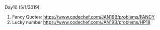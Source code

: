 Day10 (5/1/2019): 
1. Fancy Quotes: https://www.codechef.com/JAN19B/problems/FANCY
2. Lucky number https://www.codechef.com/JAN19B/problems/HP18